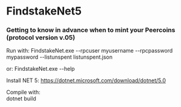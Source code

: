 FindstakeNet5
=====
### Getting to know in advance when to mint your Peercoins (protocol version v.05)


Run with: 
FindstakeNet.exe --rpcuser myusername --rpcpassword mypassword --listunspent listunspent.json

or:
FindstakeNet.exe --help

Install NET 5:
https://dotnet.microsoft.com/download/dotnet/5.0

Compile with:  
dotnet build


